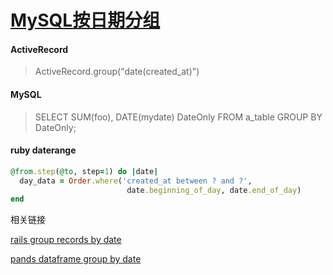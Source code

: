 # [MySQL按日期分组](/2019/12_2/MySQL_group_by_date.md)


<!-- tabs:start -->

#### **ActiveRecord**

> ActiveRecord.group("date(created_at)")

#### **MySQL**

> SELECT SUM(foo), DATE(mydate) DateOnly FROM a_table GROUP BY DateOnly;

#### **ruby daterange**

```ruby
@from.step(@to, step=1) do |date|
  day_data = Order.where('created_at between ? and ?',
                          date.beginning_of_day, date.end_of_day)
end
```

<!-- tabs:end -->

<i class="fa fa-hashtag mytitle"></i>
相关链接

[rails group records by date](https://stackoverflow.com/questions/12657753/rails-group-records-by-dates-of-created-at)

[pands dataframe group by date](https://stackoverflow.com/questions/12657753/rails-group-records-by-dates-of-created-at)

